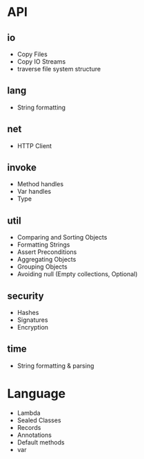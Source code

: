 # API 

## io

* Copy Files
* Copy IO Streams
* traverse file system structure

## lang

* String formatting

## net

* HTTP Client

## invoke

* Method handles
* Var handles
* Type

## util

* Comparing and Sorting Objects
* Formatting Strings
* Assert Preconditions
* Aggregating Objects
* Grouping Objects
* Avoiding null (Empty collections, Optional)

## security

* Hashes
* Signatures
* Encryption

## time

* String formatting & parsing

# Language

* Lambda
* Sealed Classes
* Records
* Annotations
* Default methods
* var


